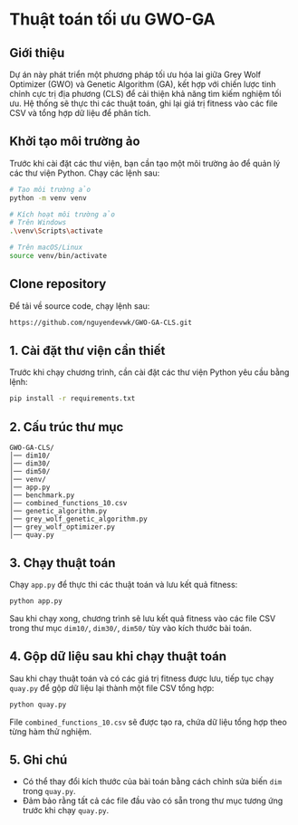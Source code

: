 # Thuật toán tối ưu GWO-GA

## Giới thiệu

Dự án này phát triển một phương pháp tối ưu hóa lai giữa Grey Wolf Optimizer (GWO) và Genetic Algorithm (GA), kết hợp với chiến lược tinh chỉnh cực trị địa phương (CLS) để cải thiện khả năng tìm kiếm nghiệm tối ưu. Hệ thống sẽ thực thi các thuật toán, ghi lại giá trị fitness vào các file CSV và tổng hợp dữ liệu để phân tích.

## Khởi tạo môi trường ảo

Trước khi cài đặt các thư viện, bạn cần tạo một môi trường ảo để quản lý các thư viện Python. Chạy các lệnh sau:

```bash
# Tạo môi trường ảo
python -m venv venv

# Kích hoạt môi trường ảo
# Trên Windows
.\venv\Scripts\activate

# Trên macOS/Linux
source venv/bin/activate
```

## Clone repository

Để tải về source code, chạy lệnh sau:

```bash
https://github.com/nguyendevwk/GWO-GA-CLS.git
```

## 1. Cài đặt thư viện cần thiết

Trước khi chạy chương trình, cần cài đặt các thư viện Python yêu cầu bằng lệnh:

```bash
pip install -r requirements.txt
```

## 2. Cấu trúc thư mục

```
GWO-GA-CLS/
│── dim10/
│── dim30/
│── dim50/
│── venv/
│── app.py
│── benchmark.py
│── combined_functions_10.csv
│── genetic_algorithm.py
│── grey_wolf_genetic_algorithm.py
│── grey_wolf_optimizer.py
│── quay.py
```

## 3. Chạy thuật toán

Chạy `app.py` để thực thi các thuật toán và lưu kết quả fitness:

```bash
python app.py
```

Sau khi chạy xong, chương trình sẽ lưu kết quả fitness vào các file CSV trong thư mục `dim10/`, `dim30/`, `dim50/` tùy vào kích thước bài toán.

## 4. Gộp dữ liệu sau khi chạy thuật toán

Sau khi chạy thuật toán và có các giá trị fitness được lưu, tiếp tục chạy `quay.py` để gộp dữ liệu lại thành một file CSV tổng hợp:

```bash
python quay.py
```

File `combined_functions_10.csv` sẽ được tạo ra, chứa dữ liệu tổng hợp theo từng hàm thử nghiệm.

## 5. Ghi chú

-   Có thể thay đổi kích thước của bài toán bằng cách chỉnh sửa biến `dim` trong `quay.py`.
-   Đảm bảo rằng tất cả các file đầu vào có sẵn trong thư mục tương ứng trước khi chạy `quay.py`.
